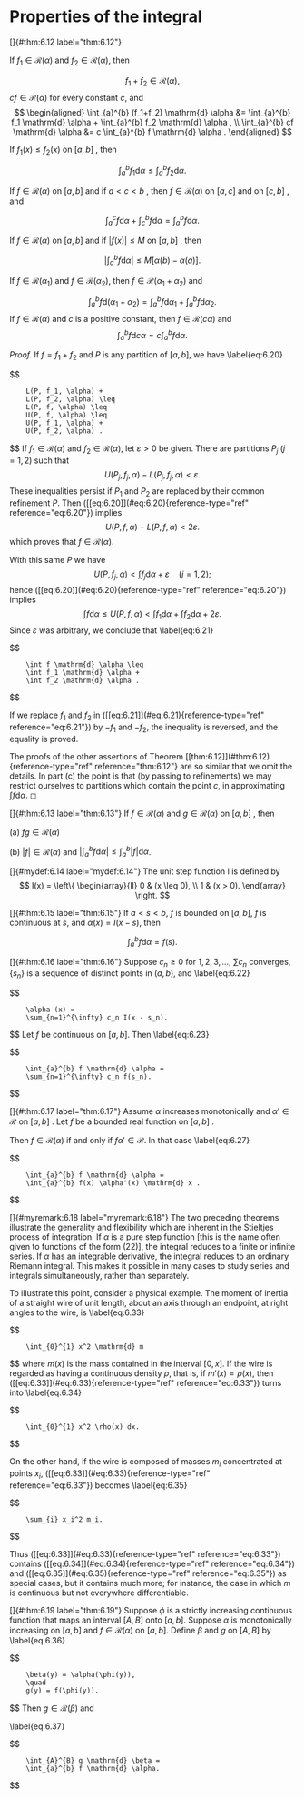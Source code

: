 # Properties of the integral

<!-- ::: thm -->
[]{#thm:6.12 label="thm:6.12"}

<!-- ::: asparaenum -->
If $f_1 \in \mathscr{R}(\alpha)$ and $f_2 \in \mathscr{R}(\alpha)$, then

$$
f_1 + f_2 \in \mathscr{R}(\alpha),
$$
 $cf \in \mathscr{R}(\alpha)$ for
every constant $c$, and 
$$
\begin{aligned}
            \int_{a}^{b} (f_1+f_2) \mathrm{d} \alpha 
            &= \int_{a}^{b} f_1 \mathrm{d} \alpha 
            +  \int_{a}^{b} f_2 \mathrm{d} \alpha , \\ 
            \int_{a}^{b} cf \mathrm{d} \alpha 
            &= c \int_{a}^{b} f \mathrm{d} \alpha .
        \end{aligned}
$$


If $f_1(x) \leq f_2(x)$ on $[a, b]$ , then

$$
\int_{a}^{b} f_1 \mathrm{d} \alpha \leq
            \int_{a}^{b} f_2 \mathrm{d} \alpha .
$$


If $f \in \mathscr{R}(\alpha)$ on $[a, b]$ and if $a<c<b$ , then
$f \in \mathscr{R}(\alpha)$ on $[a, c]$ and on $[c, b]$ , and

$$
\int_{a}^{c} f \mathrm{d} \alpha +
            \int_{c}^{b} f \mathrm{d} \alpha =
            \int_{a}^{b} f \mathrm{d} \alpha .
$$


If $f \in \mathscr{R}(\alpha)$ on $[a, b]$ and if
$\left| f(x) \right| \leq M$ on $[a, b]$ , then

$$
\left| \int_{a}^{b} f \mathrm{d} \alpha \right| \leq
            M\left[ \alpha(b) - \alpha(a) \right].
$$


If $f \in \mathscr{R}(\alpha_1)$ and $f \in \mathscr{R}(\alpha_2)$, then
$f \in \mathscr{R}(\alpha_1 + \alpha_2)$ and

$$
\int_{a}^{b} f \mathrm{d} (\alpha_1 + \alpha_2) = 
            \int_{a}^{b} f \mathrm{d} \alpha_1 + 
            \int_{a}^{b} f \mathrm{d} \alpha_2 .
$$
 If
$f \in \mathscr{R}(\alpha)$ and $c$ is a positive constant, then
$f \in \mathscr{R}(c\alpha)$ and 
$$
\int_{a}^{b} f \mathrm{d} c\alpha = 
            c\int_{a}^{b} f \mathrm{d} \alpha .
$$

<!-- ::: -->
<!-- ::: -->

<!-- ::: proof -->
*Proof.* If $f = f_1 + f_2$ and $P$ is any partition of $[a, b]$, we
have 
\label{eq:6.20}

$$

        L(P, f_1, \alpha) + 
        L(P, f_2, \alpha) \leq
        L(P, f, \alpha) \leq
        U(P, f, \alpha) \leq
        U(P, f_1, \alpha) +
        U(P, f_2, \alpha) .
$$
 If $f_1 \in \mathscr{R}(\alpha)$ and
$f_2 \in \mathscr{R}(\alpha)$, let $\varepsilon > 0$ be given. There are
partitions $P_j$ $(j = 1, 2)$ such that 
$$
U(P_j, f_j, \alpha) -
        L(P_j, f_j, \alpha) < \varepsilon .
$$
 These inequalities persist
if $P_1$ and $P_2$ are replaced by their common refinement $P$. Then
(\[\[eq:6.20\]](#eq:6.20){reference-type="ref" reference="eq:6.20"})
implies 
$$
U(P, f, \alpha) -
        L(P, f, \alpha) < 2 \varepsilon .
$$
 which proves that
$f \in \mathscr{R}(\alpha)$.

With this same $P$ we have 
$$
U(P, f_j, \alpha) <
        \int f_j \mathrm{d} \alpha + \varepsilon
        \quad (j = 1, 2);
$$
 hence
(\[\[eq:6.20\]](#eq:6.20){reference-type="ref" reference="eq:6.20"})
implies 
$$
\int f \mathrm{d} \alpha \leq
        U(P, f, \alpha) <
        \int f_1 \mathrm{d} \alpha +
        \int f_2 \mathrm{d} \alpha +
        2 \varepsilon.
$$
 Since $\varepsilon$ was arbitrary, we conclude
that 
\label{eq:6.21}

$$

        \int f \mathrm{d} \alpha \leq
        \int f_1 \mathrm{d} \alpha +
        \int f_2 \mathrm{d} \alpha .
$$


If we replace $f_1$ and $f_2$ in
(\[\[eq:6.21\]](#eq:6.21){reference-type="ref" reference="eq:6.21"}) by
$-f_1$ and $-f_2$, the inequality is reversed, and the equality is
proved.

The proofs of the other assertions of Theorem
\[\[thm:6.12\]](#thm:6.12){reference-type="ref" reference="thm:6.12"} are
so similar that we omit the details. In part (c) the point is that (by
passing to refinements) we may restrict ourselves to partitions which
contain the point $c$, in approximating $\int f \mathrm{d} \alpha$. ◻
<!-- ::: -->

<!-- ::: thm -->
[]{#thm:6.13 label="thm:6.13"} If $f \in \mathscr{R}(\alpha)$ and
$g \in \mathscr{R}(\alpha)$ on $[a, b]$ , then

(a) $fg \in \mathscr{R}(\alpha)$

(b) $\left| f \right| \in \mathscr{R}(\alpha)$ and
    $\left| \int_{a}^{b} f \mathrm{d} \alpha \right| \leq \int_{a}^{b} \left| f \right| \mathrm{d} \alpha$.
<!-- ::: -->

<!-- ::: mydef -->
[]{#mydef:6.14 label="mydef:6.14"} The unit step function I is defined
by 
$$
I(x) = \left\{ 
            \begin{array}{ll}
                0 & (x \leq 0), \\
                1 & (x >    0).
            \end{array}
         \right.
$$

<!-- ::: -->

<!-- ::: thm -->
[]{#thm:6.15 label="thm:6.15"} If $a < s < b$, $f$ is bounded on
$[a, b ]$, $f$ is continuous at $s$, and $\alpha(x) = I(x - s)$, then

$$
\int_{a}^{b} f \mathrm{d} \alpha = f(s).
$$

<!-- ::: -->

<!-- ::: thm -->
[]{#thm:6.16 label="thm:6.16"} Suppose $c_n \geq 0$ for
$1, 2, 3, \dots$, $\sum c_n$ converges, $\{s_n\}$ is a sequence
of distinct points in $(a, b)$, and 
\label{eq:6.22}

$$

        \alpha (x) = 
        \sum_{n=1}^{\infty} c_n I(x - s_n).
$$
 Let $f$ be continuous on
$[a,b]$. Then 
\label{eq:6.23}

$$

        \int_{a}^{b} f \mathrm{d} \alpha =
        \sum_{n=1}^{\infty} c_n f(s_n).
$$

<!-- ::: -->

<!-- ::: thm -->
[]{#thm:6.17 label="thm:6.17"} Assume $\alpha$ increases monotonically
and $\alpha' \in \mathscr{R}$ on $[a,b]$ . Let $f$ be a bounded real
function on $[a,b]$ .

Then $f \in \mathscr{R}(\alpha)$ if and only if
$f \alpha' \in \mathscr{R}$. In that case 
\label{eq:6.27}

$$

        \int_{a}^{b} f \mathrm{d} \alpha = 
        \int_{a}^{b} f(x) \alpha'(x) \mathrm{d} x .
$$

<!-- ::: -->

<!-- ::: myremark -->
[]{#myremark:6.18 label="myremark:6.18"} The two preceding theorems
illustrate the generality and flexibility which are inherent in the
Stieltjes process of integration. If $\alpha$ is a pure step function
\[this is the name often given to functions of the form (22)\], the
integral reduces to a finite or infinite series. If $\alpha$ has an
integrable derivative, the integral reduces to an ordinary Riemann
integral. This makes it possible in many cases to study series and
integrals simultaneously, rather than separately.

To illustrate this point, consider a physical example. The moment of
inertia of a straight wire of unit length, about an axis through an
endpoint, at right angles to the wire, is 
\label{eq:6.33}

$$

        \int_{0}^{1} x^2 \mathrm{d} m
$$
 where $m(x)$ is the mass contained in
the interval $[0, x]$. If the wire is regarded as having a continuous
density $\rho$, that is, if $m'(x) = \rho(x)$, then
(\[\[eq:6.33\]](#eq:6.33){reference-type="ref" reference="eq:6.33"})
turns into 
\label{eq:6.34}

$$

        \int_{0}^{1} x^2 \rho(x) dx.
$$


On the other hand, if the wire is composed of masses $m_i$ concentrated
at points $x_i$, (\[\[eq:6.33\]](#eq:6.33){reference-type="ref"
reference="eq:6.33"}) becomes 
\label{eq:6.35}

$$

        \sum_{i} x_i^2 m_i.
$$


Thus (\[\[eq:6.33\]](#eq:6.33){reference-type="ref" reference="eq:6.33"})
contains (\[\[eq:6.34\]](#eq:6.34){reference-type="ref"
reference="eq:6.34"}) and (\[\[eq:6.35\]](#eq:6.35){reference-type="ref"
reference="eq:6.35"}) as special cases, but it contains much more; for
instance, the case in which $m$ is continuous but not everywhere
differentiable.
<!-- ::: -->

<!-- ::: thm -->
[]{#thm:6.19 label="thm:6.19"} Suppose $\phi$ is a strictly increasing
continuous function that maps an interval $[A, B]$ onto $[a, b]$.
Suppose $\alpha$ is monotonically increasing on $[a, b]$ and
$f \in \mathscr{R}(\alpha)$ on $[a, b]$. Define $\beta$ and $g$ on
$[A, B]$ by 
\label{eq:6.36}

$$

        \beta(y) = \alpha(\phi(y)),
        \quad 
        g(y) = f(\phi(y)).
$$
 Then $g \in \mathscr{R}(\beta)$ and

\label{eq:6.37}

$$

        \int_{A}^{B} g \mathrm{d} \beta =
        \int_{a}^{b} f \mathrm{d} \alpha.
$$

<!-- ::: -->
